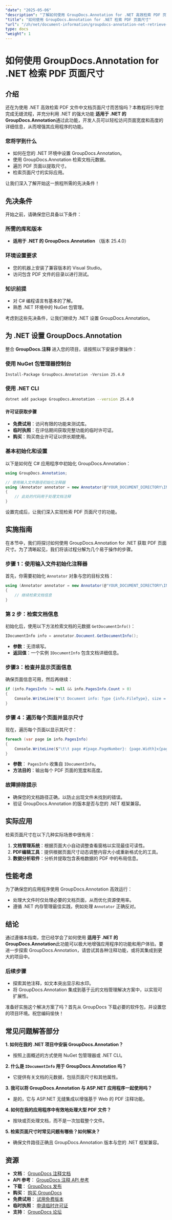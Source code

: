 ```yaml
---
"date": "2025-05-06"
"description": "了解如何使用 GroupDocs.Annotation for .NET 高效检索 PDF 页面尺寸。遵循本指南，增强您的文档管理应用程序。"
"title": "如何使用 GroupDocs.Annotation for .NET 检索 PDF 页面尺寸"
"url": "/zh/net/document-information/groupdocs-annotation-net-retrieve-pdf-page-dimensions/"
type: docs
"weight": 1
---
```


# 如何使用 GroupDocs.Annotation for .NET 检索 PDF 页面尺寸

## 介绍

还在为使用 .NET 高效检索 PDF 文件中文档页面尺寸而苦恼吗？本教程将引导您完成无缝流程，并充分利用 .NET 的强大功能 **适用于 .NET 的 GroupDocs.Annotation**通过此功能，开发人员可以轻松访问页面宽度和高度的详细信息，从而增强其应用程序的功能。

### 您将学到什么
- 如何在您的 .NET 环境中设置 GroupDocs.Annotation。
- 使用 GroupDocs.Annotation 检索文档元数据。
- 遍历 PDF 页面以提取尺寸。
- 检索页面尺寸的实际应用。

让我们深入了解开始这一旅程所需的先决条件！

## 先决条件

开始之前，请确保您已具备以下条件：

### 所需的库和版本
- **适用于 .NET 的 GroupDocs.Annotation** （版本 25.4.0）

### 环境设置要求
- 您的机器上安装了兼容版本的 Visual Studio。
- 访问包含 PDF 文件的目录以进行测试。

### 知识前提
- 对 C# 编程语言有基本的了解。
- 熟悉 .NET 环境中的 NuGet 包管理。

考虑到这些先决条件，让我们继续为 .NET 设置 GroupDocs.Annotation。

## 为 .NET 设置 GroupDocs.Annotation

整合 **GroupDocs.注释** 进入您的项目，请按照以下安装步骤操作：

### 使用 NuGet 包管理器控制台
```shell
Install-Package GroupDocs.Annotation -Version 25.4.0
```

### 使用 .NET CLI
```bash
dotnet add package GroupDocs.Annotation --version 25.4.0
```

#### 许可证获取步骤
- **免费试用**：访问有限的功能来测试库。
- **临时执照**：在评估期间获取完整功能的临时许可证。
- **购买**：购买商业许可证以供长期使用。

### 基本初始化和设置

以下是如何在 C# 应用程序中初始化 GroupDocs.Annotation：

```csharp
using GroupDocs.Annotation;

// 使用输入文件路径初始化注释器
using (Annotator annotator = new Annotator(@"YOUR_DOCUMENT_DIRECTORY\INPUT_PDF"))
{
    // 此处的代码用于处理文档注释
}
```

设置完成后，让我们深入实现检索 PDF 页面尺寸的功能。

## 实施指南

在本节中，我们将探讨如何使用 GroupDocs.Annotation for .NET 获取 PDF 页面尺寸。为了清晰起见，我们将该过程分解为几个易于操作的步骤。

### 步骤 1：使用输入文件初始化注释器

首先，你需要初始化 `Annotator` 对象与您的目标文档：

```csharp
using (Annotator annotator = new Annotator(@"YOUR_DOCUMENT_DIRECTORY\INPUT_PDF"))
{
    // 继续检索文档信息
}
```

### 第 2 步：检索文档信息

初始化后，使用以下方法检索文档的元数据 `GetDocumentInfo()`：

```csharp
IDocumentInfo info = annotator.Document.GetDocumentInfo();
```

- **参数**：无须填写。
- **返回值**：一个实例 `IDocumentInfo` 包含文档详细信息。

### 步骤3：检查并显示页面信息

确保页面信息可用，然后再继续：

```csharp
if (info.PagesInfo != null && info.PagesInfo.Count > 0)
{
    Console.WriteLine($"\t Document info: Type {info.FileType}, size = {info.Size}, pages = {info.PageCount}");
}
```

### 步骤 4：遍历每个页面并显示尺寸

现在，遍历每个页面以显示其尺寸：

```csharp
foreach (var page in info.PagesInfo)
{
    Console.WriteLine($"\t\t page #{page.PageNumber}: {page.Width}x{page.Height}");
}
```

- **参数**： `PagesInfo` 收集自 `IDocumentInfo`。
- **方法目的**：输出每个 PDF 页面的宽度和高度。

### 故障排除提示
- 确保您的文档路径正确，以防止出现文件未找到的错误。
- 验证 GroupDocs.Annotation 的版本是否与您的 .NET 框架兼容。

## 实际应用

检索页面尺寸在以下几种实际场景中很有用：

1. **文档管理系统**：根据页面大小自动调整查看窗格以实现最佳可读性。
2. **PDF编辑工具**：提供根据页面尺寸动态调整内容大小或重新格式化的工具。
3. **数据分析软件**：分析并提取包含表格数据的 PDF 中的布局信息。

## 性能考虑

为了确保您的应用程序使用 GroupDocs.Annotation 高效运行：

- 处理大文件时仅处理必要的文档页面，从而优化资源使用率。
- 遵循 .NET 内存管理最佳实践，例如处理 `Annotator` 正确反对。

## 结论

通过遵循本指南，您已经学会了如何使用 **适用于 .NET 的 GroupDocs.Annotation**此功能可以极大地增强应用程序的功能和用户体验。要进一步探索 GroupDocs.Annotation，请尝试其各种注释功能，或将其集成到更大的项目中。

### 后续步骤
- 探索其他注释，如文本突出显示和水印。
- 将 GroupDocs.Annotation 集成到基于云的文档管理解决方案中，以实现可扩展性。

准备好实施这个解决方案了吗？首先从 GroupDocs 下载必要的软件包，并设置您的项目环境。祝您编码愉快！

## 常见问题解答部分

**1. 如何在我的 .NET 项目中安装 GroupDocs.Annotation？**
   - 按照上面概述的方式使用 NuGet 包管理器或 .NET CLI。

**2. 什么是 `IDocumentInfo` 用于 GroupDocs.Annotation 吗？**
   - 它提供有关文档的元数据，包括页面尺寸和其他属性。

**3. 我可以将 GroupDocs.Annotation 与 ASP.NET 应用程序一起使用吗？**
   - 是的，它与 ASP.NET 无缝集成以增强基于 Web 的 PDF 注释功能。

**4. 如何在我的应用程序中有效地处理大型 PDF 文件？**
   - 按块或页处理文档，而不是一次加载整个文件。

**5. 检索页面尺寸时常见问题有哪些？如何解决？**
   - 确保文件路径正确且 GroupDocs.Annotation 版本与您的 .NET 框架兼容。

## 资源
- **文档**： [GroupDocs 注释文档](https://docs.groupdocs.com/annotation/net/)
- **API 参考**： [GroupDocs 注释 API 参考](https://reference.groupdocs.com/annotation/net/)
- **下载**： [GroupDocs 发布](https://releases.groupdocs.com/annotation/net/)
- **购买**： [购买 GroupDocs](https://purchase.groupdocs.com/buy)
- **免费试用**： [试用免费版本](https://releases.groupdocs.com/annotation/net/)
- **临时执照**： [申请临时许可证](https://purchase.groupdocs.com/temporary-license/)
- **支持**： [GroupDocs 论坛](https://forum.groupdocs.com/c/annotation/)